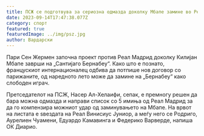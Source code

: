 ```yaml
---
title: ПСЖ се подготвува за сериозна одмазда доколку Мбапе замине во Реал
date: 2023-09-14T17:47:38.077Z
category: спорт
featured: true
featuredImage: ../img/psz.jpg
author: Вардарски
---
```

Пари Сен Жермен започна проект против Реал Мадрид доколку Килијан Мбапе заврши на „Сантијаго Бернабеу“. Како што е познато, францускиот интернационалец одбива да потпише нов договор со парижаните, од наредното лето може да замине на „Бернабеу“ како слободен играч.

Претседателот на ПСЖ, Насер Ал-Хелаифи, сепак, е премногу решен да бара можна одмазда и направи список со 5 имиња од Реал Мадрид за да го компензира можниот удар од заминувањето на Мбапе. На врвот на листата е ѕвездата на Реал Винисиус Јуниор, а меѓу него се Родриго, Аурелиен Чуамени, Едуардо Камавинга и Федерико Варверде, напиша ОК Диарио.